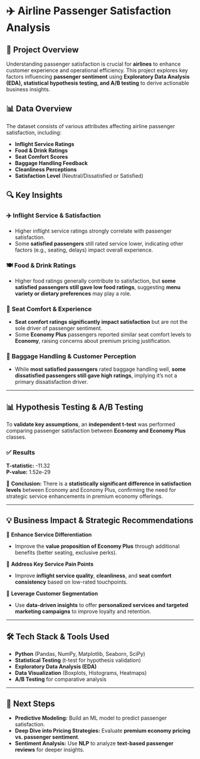 # ✈️ Airline Passenger Satisfaction Analysis  

## 📌 Project Overview  
Understanding passenger satisfaction is crucial for **airlines** to enhance customer experience and operational efficiency. This project explores key factors influencing **passenger sentiment** using **Exploratory Data Analysis (EDA), statistical hypothesis testing, and A/B testing** to derive actionable business insights.  

## 📊 Data Overview  
The dataset consists of various attributes affecting airline passenger satisfaction, including:  
- **Inflight Service Ratings**  
- **Food & Drink Ratings**  
- **Seat Comfort Scores**  
- **Baggage Handling Feedback**  
- **Cleanliness Perceptions**  
- **Satisfaction Level** (Neutral/Dissatisfied or Satisfied)  

## 🔍 Key Insights  

### ✈️ **Inflight Service & Satisfaction**  
- Higher inflight service ratings strongly correlate with passenger satisfaction.  
- Some **satisfied passengers** still rated service lower, indicating other factors (e.g., seating, delays) impact overall experience.  

### 🍽️ **Food & Drink Ratings**  
- Higher food ratings generally contribute to satisfaction, but **some satisfied passengers still gave low food ratings**, suggesting **menu variety or dietary preferences** may play a role.  

### 💺 **Seat Comfort & Experience**  
- **Seat comfort ratings significantly impact satisfaction** but are not the sole driver of passenger sentiment.  
- Some **Economy Plus** passengers reported similar seat comfort levels to **Economy**, raising concerns about premium pricing justification.  

### 🎒 **Baggage Handling & Customer Perception**  
- While **most satisfied passengers** rated baggage handling well, **some dissatisfied passengers still gave high ratings**, implying it’s not a primary dissatisfaction driver.  

---

## 📊 **Hypothesis Testing & A/B Testing**  

To **validate key assumptions**, an **independent t-test** was performed comparing passenger satisfaction between **Economy and Economy Plus** classes.  

### ✅ **Results**  
**T-statistic:** -11.32  
**P-value:** 1.52e-29  

🚀 **Conclusion:** There is a **statistically significant difference in satisfaction levels** between Economy and Economy Plus, confirming the need for strategic service enhancements in premium economy offerings.  

---

## 💡 Business Impact & Strategic Recommendations  

📌 **Enhance Service Differentiation**  
- Improve the **value proposition of Economy Plus** through additional benefits (better seating, exclusive perks).  

📌 **Address Key Service Pain Points**  
- Improve **inflight service quality**, **cleanliness**, and **seat comfort consistency** based on low-rated touchpoints.  

📌 **Leverage Customer Segmentation**  
- Use **data-driven insights** to offer **personalized services and targeted marketing campaigns** to improve loyalty and retention.  

---

## 🛠️ **Tech Stack & Tools Used**  

- **Python** (Pandas, NumPy, Matplotlib, Seaborn, SciPy)  
- **Statistical Testing** (t-test for hypothesis validation)  
- **Exploratory Data Analysis (EDA)**  
- **Data Visualization** (Boxplots, Histograms, Heatmaps)  
- **A/B Testing** for comparative analysis  

---

## 🚀 **Next Steps**  
- **Predictive Modeling:** Build an ML model to predict passenger satisfaction.  
- **Deep Dive into Pricing Strategies:** Evaluate **premium economy pricing vs. passenger sentiment**.  
- **Sentiment Analysis:** Use **NLP** to analyze **text-based passenger reviews** for deeper insights.  

